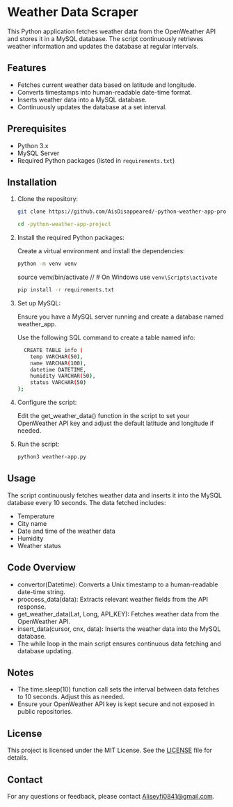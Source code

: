 # Weather Data Scraper

This Python application fetches weather data from the OpenWeather API and stores it in a MySQL database. The script continuously retrieves weather information and updates the database at regular intervals.

## Features

- Fetches current weather data based on latitude and longitude.
- Converts timestamps into human-readable date-time format.
- Inserts weather data into a MySQL database.
- Continuously updates the database at a set interval.

## Prerequisites

- Python 3.x
- MySQL Server
- Required Python packages (listed in `requirements.txt`)

## Installation

1. Clone the repository:

   ~~~bash
   git clone https://github.com/AisDisappeared/-python-weather-app-project.git
   ~~~

   ~~~bash
   cd -python-weather-app-project
   ~~~

2. Install the required Python packages:

   Create a virtual environment and install the dependencies:

   ~~~bash
   python -m venv venv
   ~~~

   source venv/bin/activate  //  # On Windows use `venv\Scripts\activate`

   ~~~bash
   pip install -r requirements.txt
   ~~~

3. Set up MySQL:

   Ensure you have a MySQL server running and create a database named        weather_app.

   Use the following SQL command to create a table named info:

   ~~~bash
     CREATE TABLE info (
       temp VARCHAR(50),
       name VARCHAR(100),
       datetime DATETIME,
       humidity VARCHAR(50),
       status VARCHAR(50)
   );
   ~~~

4. Configure the script:

   Edit the get_weather_data() function in the script to set your OpenWeather API key and adjust the default latitude and longitude if needed.

5. Run the script:

   ~~~bash
   python3 weather-app.py
   ~~~

## Usage

The script continuously fetches weather data and inserts it into the MySQL database every 10 seconds. The data fetched includes:

- Temperature
- City name
- Date and time of the weather data
- Humidity
- Weather status

## Code Overview

- convertor(Datetime): Converts a Unix timestamp to a human-readable date-time string.
- proccess_data(data): Extracts relevant weather fields from the API response.
- get_weather_data(Lat, Long, API_KEY): Fetches weather data from the OpenWeather API.
- insert_data(cursor, cnx, data): Inserts the weather data into the MySQL database.
- The while loop in the main script ensures continuous data fetching and database updating.

## Notes

- The time.sleep(10) function call sets the interval between data fetches to 10 seconds. Adjust this as needed.
- Ensure your OpenWeather API key is kept secure and not exposed in public repositories.

## License

This project is licensed under the MIT License. See the [LICENSE](LICENSE) file for details.

## Contact

For any questions or feedback, please contact [Aliseyfi0841@gmail.com](mailto:Aliseyfi0841@gmail.com).
